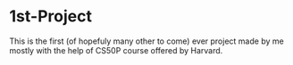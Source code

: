 # 1st-Project
This is the first (of hopefuly many other to come) ever project made by me mostly with the help of CS50P course offered by Harvard.
